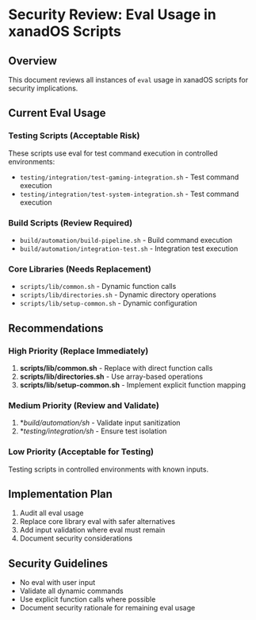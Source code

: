 # Security Review: Eval Usage in xanadOS Scripts

## Overview
This document reviews all instances of `eval` usage in xanadOS scripts for security implications.

## Current Eval Usage

### Testing Scripts (Acceptable Risk)
These scripts use eval for test command execution in controlled environments:
- `testing/integration/test-gaming-integration.sh` - Test command execution
- `testing/integration/test-system-integration.sh` - Test command execution

### Build Scripts (Review Required)
- `build/automation/build-pipeline.sh` - Build command execution
- `build/automation/integration-test.sh` - Integration test execution

### Core Libraries (Needs Replacement)
- `scripts/lib/common.sh` - Dynamic function calls
- `scripts/lib/directories.sh` - Dynamic directory operations
- `scripts/lib/setup-common.sh` - Dynamic configuration

## Recommendations

### High Priority (Replace Immediately)
1. **scripts/lib/common.sh** - Replace with direct function calls
2. **scripts/lib/directories.sh** - Use array-based operations
3. **scripts/lib/setup-common.sh** - Implement explicit function mapping

### Medium Priority (Review and Validate)
1. **build/automation/*sh** - Validate input sanitization
2. **testing/integration/*sh** - Ensure test isolation

### Low Priority (Acceptable for Testing)
Testing scripts in controlled environments with known inputs.

## Implementation Plan
1. Audit all eval usage
2. Replace core library eval with safer alternatives
3. Add input validation where eval must remain
4. Document security considerations

## Security Guidelines
- No eval with user input
- Validate all dynamic commands
- Use explicit function calls where possible
- Document security rationale for remaining eval usage
